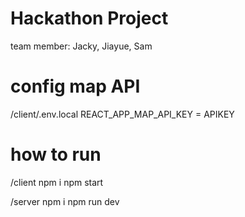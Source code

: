 # Hackathon Project

team member: Jacky, Jiayue, Sam

# config map API

/client/.env.local
REACT_APP_MAP_API_KEY = APIKEY

# how to run

/client
npm i
npm start

/server
npm i
npm run dev
